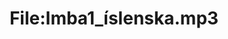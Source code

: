 ---
title: File:Imba1_íslenska.mp3
recording of: íslenska
reading speed: slow
speaker: Imba
license: CC0
---